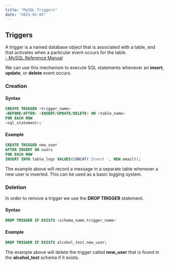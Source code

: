 ```yaml
---
title: "MySQL Triggers"
date: "2025-01-05"
---
```


## Triggers

A trigger is a named database object that is associated with a table, and that activates when a particular event occurs for the table.  
[- MySQL Reference Manual](https://dev.mysql.com/doc/refman/8.0/en/create-trigger.html)

We can use this mechanism to execute SQL statements whenever an **insert**, **update**, or **delete** event occurs.

### Creation

#### Syntax

```sql
CREATE TRIGGER <trigger_name>
<BEFORE/AFTER> <INSERT/UPDATE/DELETE> ON <table_name>
FOR EACH ROW
<sql_statement>;
```

#### Example

```sql
CREATE TRIGGER new_user
AFTER INSERT ON users
FOR EACH ROW
INSERT INTO table_logs VALUES(CONCAT('Insert ', NEW.email));
```

The example above will record a message in a separate table whenever a new user is inserted. This can be used as a basic logging system.

### Deletion

In order to remove a trigger we use the **DROP TRIGGER** statement.

#### Syntax

```sql
DROP TRIGGER IF EXISTS <schema_name.trigger_name>
```

#### Example

```sql
DROP TRIGGER IF EXISTS alcohol_test.new_user;
```

The example above will delete the trigger called **new_user** that is found in the **alcohol_test** schema if it exists.
